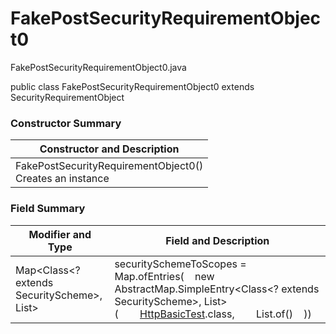 # FakePostSecurityRequirementObject0
FakePostSecurityRequirementObject0.java

public class FakePostSecurityRequirementObject0
extends SecurityRequirementObject

### Constructor Summary
| Constructor and Description |
| --------------------------- |
| FakePostSecurityRequirementObject0()<br>Creates an instance |

### Field Summary
| Modifier and Type | Field and Description |
| ----------------- | --------------------- |
| Map<Class<? extends SecurityScheme>, List<String>> | securitySchemeToScopes = Map.ofEntries(&nbsp;&nbsp;&nbsp;&nbsp;new AbstractMap.SimpleEntry<Class<? extends SecurityScheme>, List<String>>(&nbsp;&nbsp;&nbsp;&nbsp;&nbsp;&nbsp;&nbsp;&nbsp;[HttpBasicTest](../../../../components/securityschemes/HttpBasicTest.md).class,&nbsp;&nbsp;&nbsp;&nbsp;&nbsp;&nbsp;&nbsp;&nbsp;List.of()&nbsp;&nbsp;&nbsp;&nbsp;)) |
